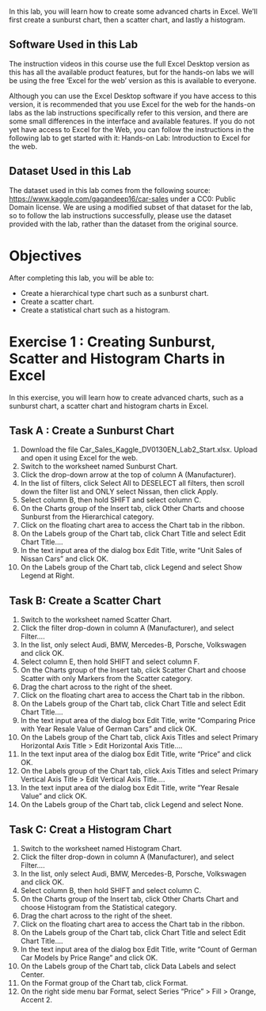 In this lab, you will learn how to create some advanced charts in Excel. We’ll first create a sunburst chart, then a scatter chart, and lastly a histogram.

## Software Used in this Lab
The instruction videos in this course use the full Excel Desktop version as this has all the available product features, but for the hands-on labs we will be using the free ‘Excel for the web’ version as this is available to everyone.

Although you can use the Excel Desktop software if you have access to this version, it is recommended that you use Excel for the web for the hands-on labs as the lab instructions specifically refer to this version, and there are some small differences in the interface and available features. If you do not yet have access to Excel for the Web, you can follow the instructions in the following lab to get started with it: Hands-on Lab: Introduction to Excel for the web.

## Dataset Used in this Lab
The dataset used in this lab comes from the following source: https://www.kaggle.com/gagandeep16/car-sales under a CC0: Public Domain license. We are using a modified subset of that dataset for the lab, so to follow the lab instructions successfully, please use the dataset provided with the lab, rather than the dataset from the original source.

# Objectives
After completing this lab, you will be able to:
- Create a hierarchical type chart such as a sunburst chart.
- Create a scatter chart.
- Create a statistical chart such as a histogram.

# Exercise 1 : Creating Sunburst, Scatter and Histogram Charts in Excel
In this exercise, you will learn how to create advanced charts, such as a sunburst chart, a scatter chart and histogram charts in Excel.

## Task A : Create a Sunburst Chart
1. Download the file Car_Sales_Kaggle_DV0130EN_Lab2_Start.xlsx. Upload and open it using Excel for the web.
2. Switch to the worksheet named Sunburst Chart.
3. Click the drop-down arrow at the top of column A (Manufacturer).
4. In the list of filters, click Select All to DESELECT all filters, then scroll down the filter list and ONLY select Nissan, then click Apply.
5. Select column B, then hold SHIFT and select column C.
6. On the Charts group of the Insert tab, click Other Charts and choose Sunburst from the Hierarchical category.
7. Click on the floating chart area to access the Chart tab in the ribbon.
8. On the Labels group of the Chart tab, click Chart Title and select Edit Chart Title….
9. In the text input area of the dialog box Edit Title, write “Unit Sales of Nissan Cars” and click OK.
10. On the Labels group of the Chart tab, click Legend and select Show Legend at Right.

## Task B: Create a Scatter Chart
1. Switch to the worksheet named Scatter Chart.
2. Click the filter drop-down in column A (Manufacturer), and select Filter….
3. In the list, only select Audi, BMW, Mercedes-B, Porsche, Volkswagen and click OK.
4. Select column E, then hold SHIFT and select column F.
5. On the Charts group of the Insert tab, click Scatter Chart and choose Scatter with only Markers from the Scatter category.
6. Drag the chart across to the right of the sheet.
7. Click on the floating chart area to access the Chart tab in the ribbon.
8. On the Labels group of the Chart tab, click Chart Title and select Edit Chart Title….
9. In the text input area of the dialog box Edit Title, write “Comparing Price with Year Resale Value of German Cars” and click OK.
10. On the Labels group of the Chart tab, click Axis Titles and select Primary Horizontal Axis Title > Edit Horizontal Axis Title….
11. In the text input area of the dialog box Edit Title, write “Price” and click OK.
12. On the Labels group of the Chart tab, click Axis Titles and select Primary Vertical Axis Title > Edit Vertical Axis Title….
13. In the text input area of the dialog box Edit Title, write “Year Resale Value” and click OK.
14. On the Labels group of the Chart tab, click Legend and select None.

## Task C: Creat a Histogram Chart
1. Switch to the worksheet named Histogram Chart.
2. Click the filter drop-down in column A (Manufacturer), and select Filter….
3. In the list, only select Audi, BMW, Mercedes-B, Porsche, Volkswagen and click OK.
4. Select column B, then hold SHIFT and select column C.
5. On the Charts group of the Insert tab, click Other Charts Chart and choose Histogram from the Statistical category.
6. Drag the chart across to the right of the sheet.
7. Click on the floating chart area to access the Chart tab in the ribbon.
8. On the Labels group of the Chart tab, click Chart Title and select Edit Chart Title….
9. In the text input area of the dialog box Edit Title, write “Count of German Car Models by Price Range” and click OK.
10. On the Labels group of the Chart tab, click Data Labels and select Center.
11. On the Format group of the Chart tab, click Format.
12. On the right side menu bar Format, select Series “Price” > Fill > Orange, Accent 2.
